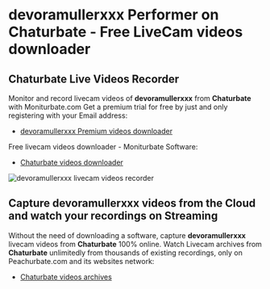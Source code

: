 # devoramullerxxx Performer on Chaturbate - Free LiveCam videos downloader

## Chaturbate Live Videos Recorder

Monitor and record livecam videos of **devoramullerxxx** from **Chaturbate** with Moniturbate.com
Get a premium trial for free by just and only registering with your Email address:
* [devoramullerxxx Premium videos downloader](https://moniturbate.com/request-demo-licence-key.html)

Free livecam videos downloader - Moniturbate Software:
* [Chaturbate videos downloader](https://moniturbate.com/moniturbate-download-software.html)

![devoramullerxxx livecam videos recorder](https://peachurnet.com/templates/moniturbate-software.png)


## Capture devoramullerxxx videos from the Cloud and watch your recordings on Streaming

Without the need of downloading a software, capture **devoramullerxxx** livecam videos from **Chaturbate** 100% online.
Watch Livecam archives from **Chaturbate** unlimitedly from thousands of existing recordings, only on Peachurbate.com and its websites network:
* [Chaturbate videos archives](https://peachurnet.com/)